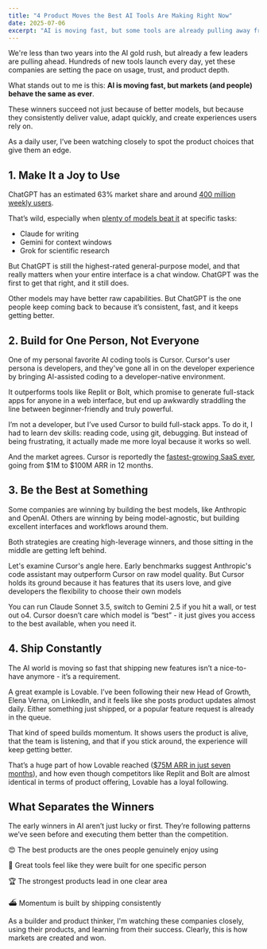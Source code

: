 ```yaml
---
title: "4 Product Moves the Best AI Tools Are Making Right Now"
date: 2025-07-06
excerpt: "AI is moving fast, but some tools are already pulling away from the pack. Here’s what they’re doing right."
---
```


We're less than two years into the AI gold rush, but already a few leaders are pulling ahead. Hundreds of new tools launch every day, yet these companies are setting the pace on usage, trust, and product depth.

What stands out to me is this: **AI is moving fast, but markets (and people) behave the same as ever**.

These winners succeed not just because of better models, but because they consistently deliver value, adapt quickly, and create experiences users rely on.

As a daily user, I’ve been watching closely to spot the product choices that give them an edge.

## 1. Make It a Joy to Use

ChatGPT has an estimated 63% market share and around [400 million weekly users](https://backlinko.com/chatgpt-stats).

That’s wild, especially when [plenty of models beat it](https://collabnix.com/comparing-top-ai-models-in-2025-claude-grok-gpt-llama-gemini-and-deepseek-the-ultimate-guide/) at specific tasks:

- Claude for writing  
- Gemini for context windows 
- Grok for scientific research

But ChatGPT is still the highest-rated general-purpose model, and that really matters when your entire interface is a chat window. ChatGPT was the first to get that right, and it still does.

Other models may have better raw capabilities. But ChatGPT is the one people keep coming back to because it’s consistent, fast, and it keeps getting better.

## 2. Build for One Person, Not Everyone

One of my personal favorite AI coding tools is Cursor. Cursor's user persona is developers, and they've gone all in on the developer experience by bringing AI-assisted coding to a developer-native environment.

It outperforms tools like Replit or Bolt, which promise to generate full-stack apps for anyone in a web interface, but end up awkwardly straddling the line between beginner-friendly and truly powerful.

I’m not a developer, but I’ve used Cursor to build full-stack apps. To do it, I had to learn dev skills: reading code, using git, debugging. But instead of being frustrating, it actually made me more loyal because it works so well.

And the market agrees. Cursor is reportedly the [fastest-growing SaaS ever](https://www.entrepreneur.com/business-news/why-ai-startup-anysphere-is-the-fastest-growing-startup-ever/492908), going from $1M to $100M ARR in 12 months.

## 3. Be the Best at Something

Some companies are winning by building the best models, like Anthropic and OpenAI. Others are winning by being model-agnostic, but building excellent interfaces and workflows around them.

Both strategies are creating high-leverage winners, and those sitting in the middle are getting left behind.

Let's examine Cursor's angle here. Early benchmarks suggest Anthropic's code assistant may outperform Cursor on raw model quality. But Cursor holds its ground because it has features that its users love, and give developers the flexibility to choose their own models

You can run Claude Sonnet 3.5, switch to Gemini 2.5 if you hit a wall, or test out o4. Cursor doesn’t care which model is “best” - it just gives you access to the best available, when you need it.

## 4. Ship Constantly

The AI world is moving so fast that shipping new features isn’t a nice-to-have anymore - it’s a requirement.

A great example is Lovable. I’ve been following their new Head of Growth, Elena Verna, on LinkedIn, and it feels like she posts product updates almost daily. Either something just shipped, or a popular feature request is already in the queue.

That kind of speed builds momentum. It shows users the product is alive, that the team is listening, and that if you stick around, the experience will keep getting better.

That’s a huge part of how Lovable reached ([$75M ARR in just seven months](https://twitter.com/elena_verna/status/1803131222114162892)), and how even though competitors like Replit and Bolt are almost identical in terms of product offering, Lovable has a loyal following.

## What Separates the Winners

The early winners in AI aren’t just lucky or first. They’re following patterns we’ve seen before and executing them better than the competition.

😍 The best products are the ones people genuinely enjoy using

👤 Great tools feel like they were built for one specific person

🏆 The strongest products lead in one clear area

⛴ Momentum is built by shipping consistently

As a builder and product thinker, I'm watching these companies closely, using their products, and learning from their success. Clearly, this is how markets are created and won.